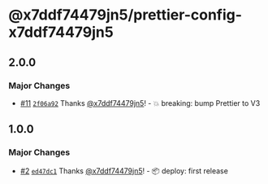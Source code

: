 # @x7ddf74479jn5/prettier-config-x7ddf74479jn5

## 2.0.0

### Major Changes

- [#11](https://github.com/x7ddf74479jn5/configs/pull/11) [`2f06a92`](https://github.com/x7ddf74479jn5/configs/commit/2f06a927b99d8d3446194f9a4cd66e41f9b55018) Thanks [@x7ddf74479jn5](https://github.com/x7ddf74479jn5)! - 💥 breaking: bump Prettier to V3

## 1.0.0

### Major Changes

- [#2](https://github.com/x7ddf74479jn5/configs/pull/2) [`ed47dc1`](https://github.com/x7ddf74479jn5/configs/commit/ed47dc140098ef6b23213a2940f4aa2f7cf11bdd) Thanks [@x7ddf74479jn5](https://github.com/x7ddf74479jn5)! - 📦 deploy: first release

